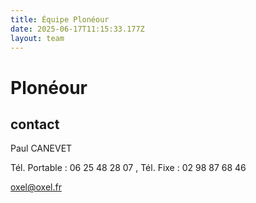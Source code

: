 ```yaml
---
title: Équipe Plonéour 
date: 2025-06-17T11:15:33.177Z
layout: team
---
```


# Plonéour 



## contact 

Paul CANEVET

Tél. Portable : 06 25 48 28 07 , Tél. Fixe : 02 98 87 68 46

oxel@oxel.fr


